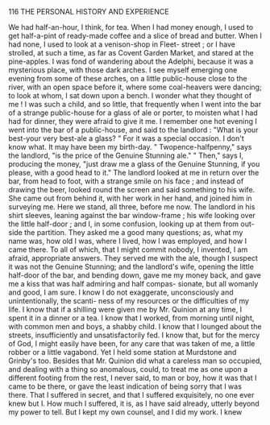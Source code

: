 116           THE PERSONAL HISTORY AND EXPERIENCE

   We had half-an-hour, I think, for tea. When I had money enough, I
used to get half-a-pint of ready-made coffee and a slice of bread and
butter. When I had none, I used to look at a venison-shop in Fleet-
street ; or I have strolled, at such a time, as far as Covent Garden Market,
and stared at the pine-apples. I was fond of wandering about the
Adelphi, because it was a mysterious place, with those dark arches. I
see myself emerging one evening from some of these arches, on a little
public-house close to the river, with an open space before it, where
some coal-heavers were dancing; to look at whom, I sat down upon a
bench. I wonder what they thought of me !
   I was such a child, and so little, that frequently when I went into the
bar of a strange public-house for a glass of ale or porter, to moisten what
I had had for dinner, they were afraid to give it me. I remember one hot
evening I went into the bar of a public-house, and said to the landlord :
   "What is your best-your very best-ale a glass? " For it was a
special occasion. I don't know what. It may have been my birth-day.
   " Twopence-halfpenny," says the landlord, "is the price of the Genuine
Stunning ale."
   " Then," says I, producing the money, "just draw me a glass of the
Genuine Stunning, if you please, with a good head to it."
   The landlord looked at me in return over the bar, from head to foot,
with a strange smile on his face ; and instead of drawing the beer, looked
round the screen and said something to his wife. She came out from
behind it, with her work in her hand, and joined him in surveying me.
Here we stand, all three, before me now. The landlord in his shirt
sleeves, leaning against the bar window-frame ; his wife looking over the
little half-door ; and I, in some confusion, looking up at them from out-
side the partition. They asked me a good many questions; as, what my
 name was, how old I was, where I lived, how I was employed, and how
 I came there. To all of which, that I might commit nobody, I invented,
I am afraid, appropriate answers. They served me with the ale, though
I suspect it was not the Genuine Stunning; and the landlord's wife,
opening the little half-door of the bar, and bending down, gave me my
money back, and gave me a kiss that was half admiring and half compas-
sionate, but all womanly and good, I am sure.
   I know I do not exaggerate, unconsciously and unintentionally, the scanti-
ness of my resources or the difficulties of my life. I know that if a shilling
were given me by Mr. Quinion at any time, I spent it in a dinner or a
tea. I know that I worked, from morning until night, with common men
and boys, a shabby child. I know that I lounged about the streets,
insufficiently and unsatisfactorily fed. I know that, but for the mercy of
God, I might easily have been, for any care that was taken of me, a little
robber or a little vagabond.
   Yet I held some station at Murdstone and Grinby's too. Besides that
Mr. Quinion did what a careless man so occupied, and dealing with a
thing so anomalous, could, to treat me as one upon a different footing from
 the rest, I never said, to man or boy, how it was that I came to be
 there, or gave the least indication of being sorry that I was there. That
 I suffered in secret, and that I suffered exquisitely, no one ever knew but
 I. How much I suffered, it is, as I have said already, utterly beyond my
 power to tell. But I kept my own counsel, and I did my work. I knew
